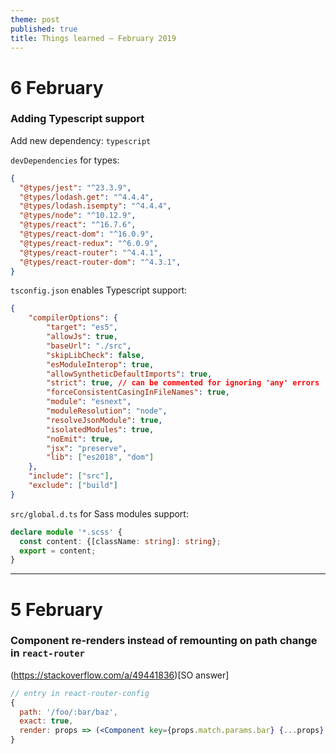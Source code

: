 ```yaml
---
theme: post
published: true
title: Things learned – February 2019
---
```

# 6 February

### Adding Typescript support

Add new dependency: `typescript`

`devDependencies` for types:

```json
{
  "@types/jest": "^23.3.9",
  "@types/lodash.get": "^4.4.4",
  "@types/lodash.isempty": "^4.4.4",
  "@types/node": "^10.12.9",
  "@types/react": "^16.7.6",
  "@types/react-dom": "^16.0.9",
  "@types/react-redux": "^6.0.9",
  "@types/react-router": "^4.4.1",
  "@types/react-router-dom": "^4.3.1",
}
```

`tsconfig.json` enables Typescript support:

```json
{
	"compilerOptions": {
		"target": "es5",
		"allowJs": true,
		"baseUrl": "./src",
		"skipLibCheck": false,
		"esModuleInterop": true,
		"allowSyntheticDefaultImports": true,
		"strict": true, // can be commented for ignoring 'any' errors
		"forceConsistentCasingInFileNames": true,
		"module": "esnext",
		"moduleResolution": "node",
		"resolveJsonModule": true,
		"isolatedModules": true,
		"noEmit": true,
		"jsx": "preserve",
		"lib": ["es2018", "dom"]
	},
	"include": ["src"],
	"exclude": ["build"]
}
```

`src/global.d.ts` for Sass modules support:
```ts
declare module '*.scss' {
  const content: {[className: string]: string};
  export = content;
}
```

---

# 5 February

### Component re-renders instead of remounting on path change in `react-router`

(https://stackoverflow.com/a/49441836)[SO answer]

```jsx
// entry in react-router-config
{
  path: '/foo/:bar/baz',
  exact: true,
  render: props => (<Component key={props.match.params.bar} {...props} />)
}
```
